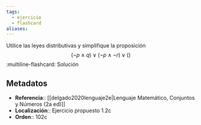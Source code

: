 ```yaml
---
tags:
  - ejercicio
  - flashcard
aliases:
---
```

Utilice las leyes distributivas y simplifique la proposición
$$(\neg p \land q) \lor (\neg p \land \neg r) \lor ()$$
:multiline-flashcard:
Solución

## Metadatos
- **Referencia**:: [[delgado2020lenguaje2e|Lenguaje Matemático, Conjuntos y Números (2a ed)]]
- **Localización**:: Ejercicio propuesto 1.2c
- **Orden**:: 102c
